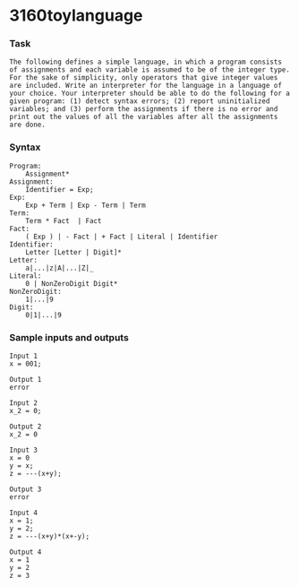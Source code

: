 # 3160toylanguage
### Task
	The following defines a simple language, in which a program consists of assignments and each variable is assumed to be of the integer type. For the sake of simplicity, only operators that give integer values are included. Write an interpreter for the language in a language of your choice. Your interpreter should be able to do the following for a given program: (1) detect syntax errors; (2) report uninitialized variables; and (3) perform the assignments if there is no error and print out the values of all the variables after all the assignments are done.
### Syntax
	Program:
		Assignment*
	Assignment:
		Identifier = Exp;
	Exp: 
		Exp + Term | Exp - Term | Term
	Term:
		Term * Fact  | Fact
	Fact:
		( Exp ) | - Fact | + Fact | Literal | Identifier
	Identifier:
		Letter [Letter | Digit]*
	Letter:
		a|...|z|A|...|Z|_
	Literal:
		0 | NonZeroDigit Digit*
	NonZeroDigit:
		1|...|9
	Digit:
		0|1|...|9
### Sample inputs and outputs
	Input 1
	x = 001;

	Output 1
	error

	Input 2
	x_2 = 0;

	Output 2
	x_2 = 0

	Input 3
	x = 0
	y = x;
	z = ---(x+y);

	Output 3
	error

	Input 4
	x = 1;
	y = 2;
	z = ---(x+y)*(x+-y);

	Output 4
	x = 1
	y = 2
	z = 3
